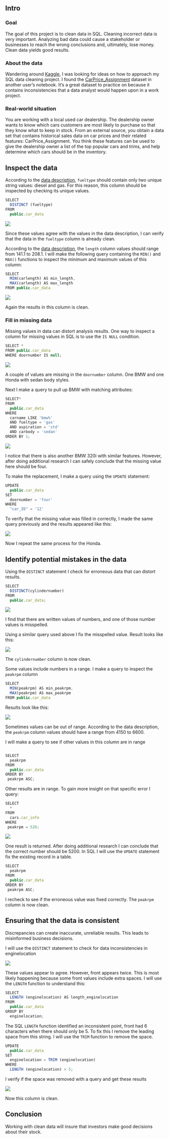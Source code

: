 ## Intro

### Goal

The goal of this project is to clean data in SQL. Cleaning incorrect data is very important.  Analyzing bad data could cause a stakeholder or businesses to reach the wrong conclusions and, ultimately, lose money. Clean data yields good results. 

### About the data
Wandering around [Kaggle](https://www.kaggle.com/), I was looking for ideas on how to approach my SQL data cleaning project. I found the [CarPrice_Assignment](https://www.kaggle.com/goyalshalini93/car-data) dataset in another user’s notebook. It’s a great dataset to practice on because it contains inconsistencies that a data analyst would happen upon in a work project. 

### Real-world situation

You are working with a local used car dealership. The dealership owner wants to know which cars customers are most likely to purchase so that they know what to keep in stock. From an external source, you obtain a data set that contains historical sales data on car prices and their related features: CarPrice_Assignment. You think these features can be used to give the dealership owner a list of the top popular cars and trims, and help determine which cars should be in the inventory.


## Inspect the data

According to the [data description](https://archive.ics.uci.edu/ml/datasets/Automobile), `fueltype` should contain only two unique string values: diesel and gas. For this reason, this column should be inspected by checking its unique values. 

```javascript
SELECT 
  DISTINCT (fueltype)
FROM 
  public.car_data
```

<img src="images/gas diesel result.png"/>

Since these values agree with the values in the data description, I can verify that the data in the `fueltype` column is already clean.

According to the [data description](https://archive.ics.uci.edu/ml/datasets/Automobile), the `length` column values should range from 141.1 to 208.1. I will make the following query containing the `MIN()` and `MAX()` functions to inspect the minimum and maximum values of this column:

```javascript
SELECT 
  MIN(carlength) AS min_length,
  MAX(carlength) AS max_length
FROM public.car_data
```
<img src="images/min max length.png">

Again the results in this column is clean.

### Fill in missing data

Missing values in data can distort analysis results. One way to inspect a column for missing values in SQL is to use the `IS NULL` condition.

```javascript
SELECT * 
FROM public.car_data
WHERE doornumber IS null;
```

<img src="images/null doors.png">

A couple of values are missing in the `doornumber` column. One BMW and one Honda with sedan body styles. 

Next I make a query to pull up BMW with matching attributes:

```javascript
SELECT*
FROM 
  public.car_data
WHERE 
  carname LIKE 'bmw%' 
  AND fueltype = 'gas'
  AND aspiration = 'std'
  AND carbody = 'sedan'
ORDER BY 1;
```

<img src="images/bmw null.png">

I notice that there is also another BMW 320i with similar features. However, after doing additional research I can safely conclude that the missing value here should be four. 

To make the replacement, I make a query using the `UPDATE` statement:

```javascript
UPDATE 
  public.car_data
SET
  doornumber = 'four'
WHERE
  "car_ID" = '12'
```

To verify that the missing value was filled in correctly, I made the same query previously and the results appeared like this:

<img src="images/bmw fixed null .png">

Now I repeat the same process for the Honda.

## Identify potential mistakes in the data

Using the `DISTINCT` statement I check for erroneous data that can distort results.

```javascript 
SELECT
  DISTINCT(cylindernumber)
FROM
  public.car_data;
```

<img src="images/distinct cylinder number .png">

I find that there are written values of numbers, and one of those number values is misspelled. 

Using a similar query used above I fix the misspelled value. Result looks like this:

<img src="images/distinct cylinder number fixed .png">

The `cylindernumber` column is now clean.


Some values include numbers in a range. I make a query to inspect the `peakrpm` column

```javascript
SELECT 
  MIN(peakrpm) AS min_peakrpm, 
  MAX(peakrpm) AS max_peakrpm
FROM public.car_data
```
Results look like this:

<img src="images/minmax peakrpm .png">

Sometimes values can be out of range. According to the data description, the `peakrpm` column values should have a range from 4150 to 6600.

I will make a query to see if other values in this column are in range
```javascript

SELECT 
  peakrpm
FROM 
  public.car_data
ORDER BY 
 peakrpm ASC;
```

Other results are in range. To gain more insight on that specific error I query:

```javascript
SELECT
  *
FROM
  cars.car_info
WHERE
 peakrpm = 520;
```

<img src="images/peakrpm error.png">

One result is returned. After doing additional research I can conclude that the correct number should be 5200. In SQL I will use the `UPDATE` statement fix the existing record in a table.

```javascript
SELECT 
  peakrpm
FROM 
  public.car_data
ORDER BY 
 peakrpm ASC;

```

I recheck to see if the erroneous value was fixed correctly. The `peakrpm` column is now clean.


## Ensuring that the data is consistent

Discrepancies can create inaccurate, unreliable results. This leads to misinformed business decisions.

I will use the `DISTINCT` statement to check for data inconsistencies in enginelocation

<img src="images/enginelocation.png">

These values appear to agree. However, front appears twice. This is most likely happening because some front values include extra spaces. I will use the `LENGTH` function to understand this:

```javascript
SELECT  
  LENGTH (enginelocation) AS length_enginelocation
FROM 
  public.car_data
GROUP BY 
  enginelocation;
```

The SQL `LENGTH` function identified an inconsistent point, front had 6 characters when there should only be 5. To fix this I remove the leading space from this string. I will use the `TRIM` function to remove the space.

```javascript
UPDATE 
  public.car_data
SET
  enginelocation = TRIM (enginelocation)
WHERE 
  LENGTH (enginelocation) > 5;

```


I verify if the space was removed with a query and get these results

<img src="images/enginelocation fixed.png">

Now this column is clean.


## Conclusion

Working with clean data will insure that investors make good decisions about their stock. 

